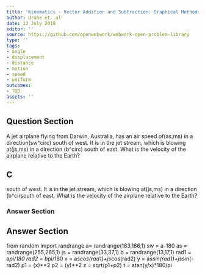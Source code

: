 ```yaml
---
title: 'Kinematics - Vector Addition and Subtraction: Graphical Methods'
author: Urone et. al
date: 13 July 2018
editor: ''
source: https://github.com/openwebwork/webwork-open-problem-library
type: ''
tags:
- angle
- displacement
- distance
- motion
- speed
- uniform
outcomes:
- TBD
assets: ''
---
```


## Question Section 

A jet airplane flying from Darwin, Australia, has an air speed of(as,ms) in a direction(sw^circ) south of west. It is in the jet stream, which is blowing at(js,ms) in a direction (b^circ) south of east. What is the velocity of the airplane relative to the Earth?

## C
south of west. It is in the jet stream, which is blowing at(js,ms) in a direction (b^cirsouth of east. What is the velocity of the airplane relative to the Earth?
### Answer Section


## Answer Section

from random import randrange
a= randrange(183,186,1)
sw = a-180
as = randrange(255,265,1)
js = randrange(33,37,1)
b = randrange(13,17,1)
rad1 = a*pi/180
rad2 = b*pi/180
x = as*cos(rad1)+js*cos(rad2)
y = as*sin(rad1)+js*sin(-rad2)
p1 = (x)**2
p2 = (y)**2
z = sqrt(p1+p2)
t = atan(y/x)*180/pi